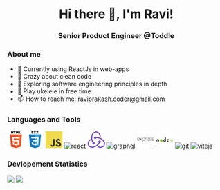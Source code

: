 <h1 align="center">Hi there 👋, I'm Ravi!</h1>
<h3 align="center">Senior Product Engineer @Toddle</h3>

### About me

<!-- - 🧑🏻‍💻 Working at Toddle -->
- 🔭 Currently using ReactJs in web-apps
- 🤩 Crazy about clean code
- 🌱 Exploring software engineering principles in depth
- 🎸 Play ukelele in free time
- 📫 How to reach me: raviprakash.coder@gmail.com
<!-- - ⚡ Fun fact: I am trying to balance code and design.
 -->
<!-- - 👯 I’m looking to collaborate on ... -->
<!-- - 🤔 I’m looking for help with best optimisation practices -->
<!-- - 💬 Ask me about React and Design -->
<!-- - 😄 Pronouns: ... -->

### Languages and Tools
<p align="left"> 
 <a href="https://www.w3.org/html/" target="_blank" rel="noreferrer"> <img src="https://raw.githubusercontent.com/devicons/devicon/master/icons/html5/html5-original-wordmark.svg" alt="html5" width="40" height="40"/></a> <a href="https://www.w3schools.com/css/" target="_blank" rel="noreferrer"> <img src="https://raw.githubusercontent.com/devicons/devicon/master/icons/css3/css3-original-wordmark.svg" alt="css3" width="40" height="40"/> </a> <a href="https://developer.mozilla.org/en-US/docs/Web/JavaScript" target="_blank" rel="noreferrer"> <img src="https://raw.githubusercontent.com/devicons/devicon/master/icons/javascript/javascript-original.svg" alt="javascript" width="40" height="40"/> </a>
 <a href="https://reactjs.org/" target="_blank" rel="noreferrer"> <img src="https://user-images.githubusercontent.com/22170382/156891358-8e02caed-3195-446a-a959-e3d03caec97b.svg" alt="react" width="40" height="40"/> </a> <a href="https://redux.js.org" target="_blank" rel="noreferrer"> <img src="https://raw.githubusercontent.com/devicons/devicon/master/icons/redux/redux-original.svg" alt="redux" width="40" height="40"/> </a>
<a href="https://graphql.org" target="_blank" rel="noreferrer"> <img src="https://www.vectorlogo.zone/logos/graphql/graphql-icon.svg" alt="graphql" width="40" height="40"/> </a>  <a href="https://expressjs.com" target="_blank" rel="noreferrer"> <img src="https://raw.githubusercontent.com/devicons/devicon/master/icons/express/express-original-wordmark.svg" alt="express" width="40" height="40"/> </a>  <a href="https://nodejs.org" target="_blank" rel="noreferrer"> <img src="https://raw.githubusercontent.com/devicons/devicon/master/icons/nodejs/nodejs-original-wordmark.svg" alt="nodejs" width="40" height="40"/> </a> <a href="https://git-scm.com/" target="_blank" rel="noreferrer"> <img src="https://www.vectorlogo.zone/logos/git-scm/git-scm-icon.svg" alt="git" width="40" height="40"/> </a> <a href="https://vitejs.dev" target="_blank" rel="noreferrer"> <img src="https://user-images.githubusercontent.com/22170382/156891171-a96a193a-cb26-45ed-8359-b5c939ac6e60.svg" alt="vitejs" width="40" height="40"/> </a> </p>

### Devlopement Statistics
 <img align="center" src="https://github-readme-stats.vercel.app/api?username=iamraviprakash&count_private=true&show_icons=true&hide=contribs&hide_border=true" />
 <img align="center" src="https://github-readme-stats.vercel.app/api/top-langs/?username=iamraviprakash&layout=compact&hide_border=true" />

